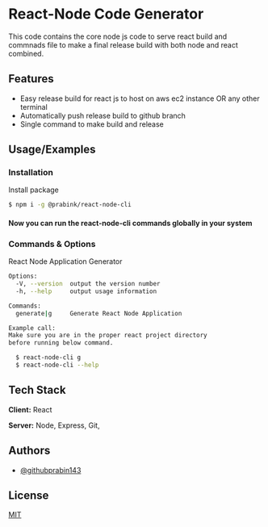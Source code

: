 
# React-Node Code Generator

This code contains the core node js code to serve react build and commnads file to make a final release build with both node and react combined.


## Features

- Easy release build for react js to host on aws ec2 instance OR any other terminal
- Automatically push release build to github branch
- Single command to make build and release

  
## Usage/Examples

### Installation

Install package

```sh
$ npm i -g @prabink/react-node-cli 
```

#### Now you can run the react-node-cli commands globally in your system

### Commands & Options

React Node Application Generator
```sh
Options:
  -V, --version  output the version number
  -h, --help     output usage information

Commands:
  generate|g     Generate React Node Application

Example call:
Make sure you are in the proper react project directory 
before running below command.

  $ react-node-cli g
  $ react-node-cli --help
```
 
## Tech Stack

**Client:** React

**Server:** Node, Express, Git,
## Authors

- [@githubprabin143](https://github.com/githubprabin143/react-node-cli)

  
## License

[MIT](https://choosealicense.com/licenses/mit/)

  